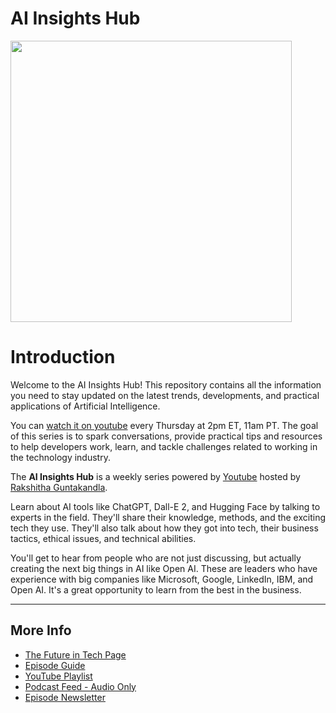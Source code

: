 # AI Insights Hub

<img src="https://universe-of-data.github.io/podcast-feed-on-AI/images/artwork2.jpg" width="450">

# Introduction

Welcome to the AI Insights Hub! This repository contains all the information you need to stay updated on the latest trends, developments, and practical applications of Artificial Intelligence.

You can [watch it on youtube](https://www.youtube.com/playlist?list=PL8ma6z43eOQERcDfI2tPyN10hTjcth9xe) every Thursday at 2pm ET, 11am PT. The goal of this series is to spark conversations, provide practical tips and resources to help developers work, learn, and tackle challenges related to working in the technology industry.

The **AI Insights Hub** is a weekly series powered by [Youtube](https://www.youtube.com/) hosted by [Rakshitha Guntakandla](https://www.linkedin.com/in/universeofdata/).

Learn about AI tools like ChatGPT, Dall-E 2, and Hugging Face by talking to experts in the field. They'll share their knowledge, methods, and the exciting tech they use. They'll also talk about how they got into tech, their business tactics, ethical issues, and technical abilities.

You'll get to hear from people who are not just discussing, but actually creating the next big things in AI like Open AI. These are leaders who have experience with big companies like Microsoft, Google, LinkedIn, IBM, and Open AI. It's a great opportunity to learn from the best in the business.

---
## More Info
- [The Future in Tech Page](https://go.raybo.org/tfit)
- [Episode Guide](https://go.raybo.org/tfit-episodes)
- [YouTube Playlist](https://go.raybo.org/tfit-youtube)
- [Podcast Feed - Audio Only](https://go.raybo.org/tfit-feed-audio)
- [Episode Newsletter](https://go.raybo.org/tfit-newsletter)
